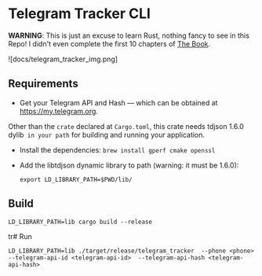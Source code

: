 # Telegram Tracker CLI
**WARNING**: This is just an excuse to learn Rust, nothing fancy to see in this Repo!
I didn't even complete the first 10 chapters of [The Book](https://doc.rust-lang.org/book/).

![docs/telegram_tracker_img.png]

## Requirements

* Get your Telegram API and Hash —  which can be obtained at https://my.telegram.org.

Other than the `crate` declared at `Cargo.toml`, this crate needs tdjson 1.6.0 dylib` in your path`
for building and running your application.

* Install the dependencies: 
  `brew install gperf cmake openssl`  

* Add the libtdjson dynamic library to path (warning: it must be 1.6.0): 
  ```
  export LD_LIBRARY_PATH=$PWD/lib/
  ```

## Build 
```
LD_LIBRARY_PATH=lib cargo build --release
```

tr# Run
```
LD_LIBRARY_PATH=lib ./target/release/telegram_tracker  --phone <phone>  --telegram-api-id <telegram-api-id>  --telegram-api-hash <telegram-api-hash>
```



